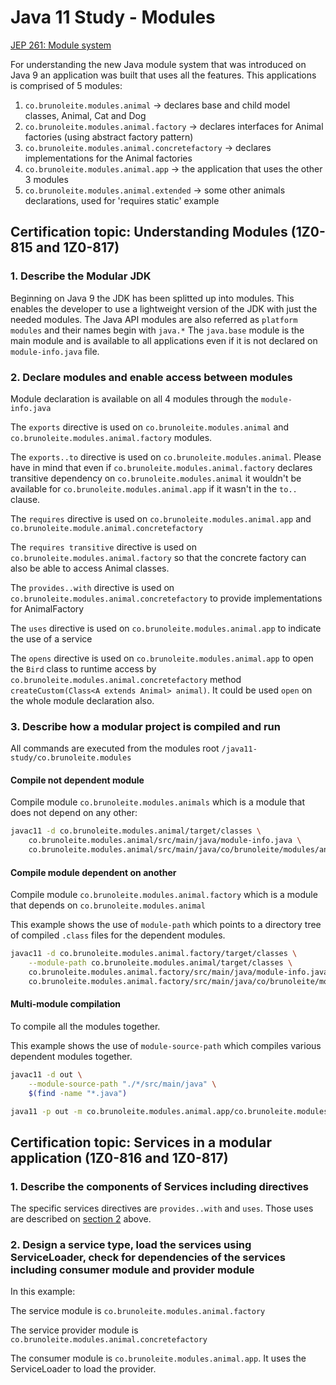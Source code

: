 # Java 11 Study - Modules

[JEP 261: Module system](http://openjdk.java.net/jeps/261)

For understanding the new Java module system that was introduced on Java 9 an application was built that uses all the features.
This applications is comprised of 5 modules:

1. `co.brunoleite.modules.animal` -> declares base and child model classes, Animal, Cat and Dog
2. `co.brunoleite.modules.animal.factory` -> declares interfaces for Animal factories (using abstract factory pattern)
3. `co.brunoleite.modules.animal.concretefactory` -> declares implementations for the Animal factories
4. `co.brunoleite.modules.animal.app` -> the application that uses the other 3 modules
5. `co.brunoleite.modules.animal.extended` -> some other animals declarations, used for 'requires static' example

## Certification topic: Understanding Modules (1Z0-815 and 1Z0-817)

### 1. Describe the Modular JDK

Beginning on Java 9 the JDK has been splitted up into modules. This enables the developer to use a lightweight version of the JDK with just the needed modules.
The Java API modules are also referred as `platform modules` and their names begin with `java.*`
The `java.base` module is the main module and is available to all applications even if it is not declared on `module-info.java` file.
 

### 2. Declare modules and enable access between modules

Module declaration is available on all 4 modules through the `module-info.java`

The `exports` directive is used on `co.brunoleite.modules.animal` and `co.brunoleite.modules.animal.factory` modules.

The `exports..to` directive is used on `co.brunoleite.modules.animal`. Please have in mind that even if `co.brunoleite.modules.animal.factory` declares transitive dependency on `co.brunoleite.modules.animal` it wouldn't be available for `co.brunoleite.modules.animal.app` if it wasn't in the `to..` clause.  

The `requires` directive is used on `co.brunoleite.modules.animal.app` and `co.brunoleite.module.animal.concretefactory`

The `requires transitive` directive is used on `co.brunoleite.modules.animal.factory` so that the concrete factory can also be able to access Animal classes.

The `provides..with` directive is used on `co.brunoleite.modules.animal.concretefactory` to provide implementations for AnimalFactory

The `uses` directive is used on `co.brunoleite.modules.animal.app` to indicate the use of a service

The `opens` directive is used on `co.brunoleite.modules.animal.app` to open the `Bird` class to runtime access by `co.brunoleite.modules.animal.concretefactory` method `createCustom(Class<A extends Animal> animal)`. It could be used `open` on the whole module declaration also.
 

### 3. Describe how a modular project is compiled and run

All commands are executed from the modules root `/java11-study/co.brunoleite.modules`

#### Compile not dependent module

Compile module `co.brunoleite.modules.animals` which is a module that does not depend on any other:

```bash
javac11 -d co.brunoleite.modules.animal/target/classes \
    co.brunoleite.modules.animal/src/main/java/module-info.java \
    co.brunoleite.modules.animal/src/main/java/co/brunoleite/modules/animal/*.java
```

#### Compile module dependent on another

Compile module `co.brunoleite.modules.animal.factory` which is a module that depends on `co.brunoleite.modules.animal`

This example shows the use of `module-path` which points to a directory tree of compiled `.class` files for the dependent modules.

```bash
javac11 -d co.brunoleite.modules.animal.factory/target/classes \
    --module-path co.brunoleite.modules.animal/target/classes \
    co.brunoleite.modules.animal.factory/src/main/java/module-info.java \
    co.brunoleite.modules.animal.factory/src/main/java/co/brunoleite/modules/animal/factory/*.java
```

#### Multi-module compilation

To compile all the modules together.

This example shows the use of `module-source-path` which compiles various dependent modules together. 

```bash
javac11 -d out \
    --module-source-path "./*/src/main/java" \
    $(find -name "*.java")

java11 -p out -m co.brunoleite.modules.animal.app/co.brunoleite.modules.animal.app.AnimalApp
```

## Certification topic: Services in a modular application (1Z0-816 and 1Z0-817)

### 1. Describe the components of Services including directives

The specific services directives are `provides..with` and `uses`. Those uses are described on [section 2](#2-declare-modules-and-enable-access-between-modules) above.

### 2. Design a service type, load the services using ServiceLoader, check for dependencies of the services including consumer module and provider module

In this example:

The service module is `co.brunoleite.modules.animal.factory`

The service provider module is `co.brunoleite.modules.animal.concretefactory`

The consumer module is `co.brunoleite.modules.animal.app`. It uses the ServiceLoader to load the provider.

